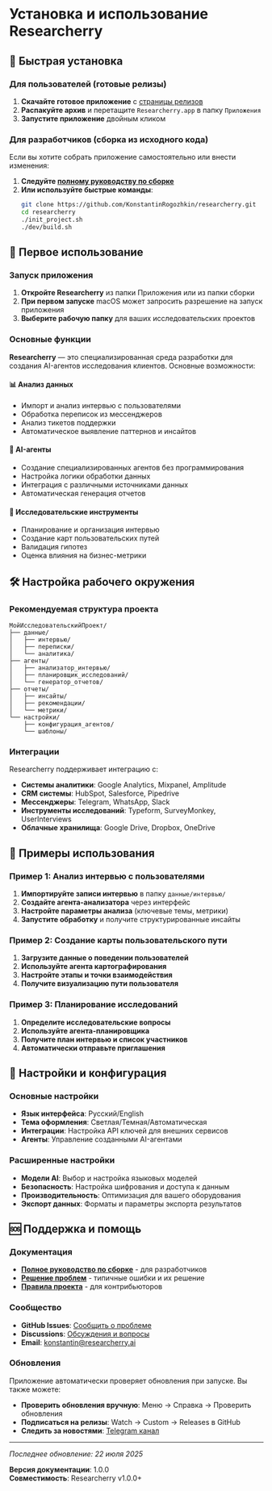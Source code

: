# Установка и использование Researcherry

## 🚀 Быстрая установка

### Для пользователей (готовые релизы)

1. **Скачайте готовое приложение** с [страницы релизов](https://github.com/KonstantinRogozhkin/researcherry/releases)
2. **Распакуйте архив** и перетащите `Researcherry.app` в папку `Приложения`
3. **Запустите приложение** двойным кликом

### Для разработчиков (сборка из исходного кода)

Если вы хотите собрать приложение самостоятельно или внести изменения:

1. **Следуйте [полному руководству по сборке](РУКОВОДСТВО_ПО_СБОРКЕ.md)**
2. **Или используйте быстрые команды**:
   ```bash
   git clone https://github.com/KonstantinRogozhkin/researcherry.git
   cd researcherry
   ./init_project.sh
   ./dev/build.sh
   ```

## 🎯 Первое использование

### Запуск приложения

1. **Откройте Researcherry** из папки Приложения или из папки сборки
2. **При первом запуске** macOS может запросить разрешение на запуск приложения
3. **Выберите рабочую папку** для ваших исследовательских проектов

### Основные функции

**Researcherry** — это специализированная среда разработки для создания AI-агентов исследования клиентов. Основные возможности:

#### 📊 Анализ данных
- Импорт и анализ интервью с пользователями
- Обработка переписок из мессенджеров
- Анализ тикетов поддержки
- Автоматическое выявление паттернов и инсайтов

#### 🤖 AI-агенты
- Создание специализированных агентов без программирования
- Настройка логики обработки данных
- Интеграция с различными источниками данных
- Автоматическая генерация отчетов

#### 🔬 Исследовательские инструменты
- Планирование и организация интервью
- Создание карт пользовательских путей
- Валидация гипотез
- Оценка влияния на бизнес-метрики

## 🛠️ Настройка рабочего окружения

### Рекомендуемая структура проекта

```
МойИсследовательскийПроект/
├── данные/
│   ├── интервью/
│   ├── переписки/
│   └── аналитика/
├── агенты/
│   ├── анализатор_интервью/
│   ├── планировщик_исследований/
│   └── генератор_отчетов/
├── отчеты/
│   ├── инсайты/
│   ├── рекомендации/
│   └── метрики/
└── настройки/
    ├── конфигурация_агентов/
    └── шаблоны/
```

### Интеграции

Researcherry поддерживает интеграцию с:

- **Системы аналитики**: Google Analytics, Mixpanel, Amplitude
- **CRM системы**: HubSpot, Salesforce, Pipedrive
- **Мессенджеры**: Telegram, WhatsApp, Slack
- **Инструменты исследований**: Typeform, SurveyMonkey, UserInterviews
- **Облачные хранилища**: Google Drive, Dropbox, OneDrive

## 📖 Примеры использования

### Пример 1: Анализ интервью с пользователями

1. **Импортируйте записи интервью** в папку `данные/интервью/`
2. **Создайте агента-анализатора** через интерфейс
3. **Настройте параметры анализа** (ключевые темы, метрики)
4. **Запустите обработку** и получите структурированные инсайты

### Пример 2: Создание карты пользовательского пути

1. **Загрузите данные о поведении пользователей**
2. **Используйте агента картографирования**
3. **Настройте этапы и точки взаимодействия**
4. **Получите визуализацию пути пользователя**

### Пример 3: Планирование исследований

1. **Определите исследовательские вопросы**
2. **Используйте агента-планировщика**
3. **Получите план интервью и список участников**
4. **Автоматически отправьте приглашения**

## 🔧 Настройки и конфигурация

### Основные настройки

- **Язык интерфейса**: Русский/English
- **Тема оформления**: Светлая/Темная/Автоматическая
- **Интеграции**: Настройка API ключей для внешних сервисов
- **Агенты**: Управление созданными AI-агентами

### Расширенные настройки

- **Модели AI**: Выбор и настройка языковых моделей
- **Безопасность**: Настройка шифрования и доступа к данным
- **Производительность**: Оптимизация для вашего оборудования
- **Экспорт данных**: Форматы и параметры экспорта результатов

## 🆘 Поддержка и помощь

### Документация

- **[Полное руководство по сборке](РУКОВОДСТВО_ПО_СБОРКЕ.md)** - для разработчиков
- **[Решение проблем](../BUILD_TROUBLESHOOTING.md)** - типичные ошибки и их решение
- **[Правила проекта](../PROJECT_RULES.md)** - для контрибьюторов

### Сообщество

- **GitHub Issues**: [Сообщить о проблеме](https://github.com/KonstantinRogozhkin/researcherry/issues)
- **Discussions**: [Обсуждения и вопросы](https://github.com/KonstantinRogozhkin/researcherry/discussions)
- **Email**: konstantin@researcherry.ai

### Обновления

Приложение автоматически проверяет обновления при запуске. Вы также можете:

- **Проверить обновления вручную**: Меню → Справка → Проверить обновления
- **Подписаться на релизы**: Watch → Custom → Releases в GitHub
- **Следить за новостями**: [Telegram канал](https://t.me/researcherry)

---

*Последнее обновление: 22 июля 2025*

**Версия документации**: 1.0.0  
**Совместимость**: Researcherry v1.0.0+
